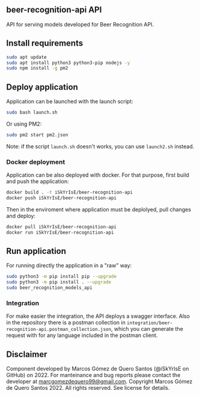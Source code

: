 ## beer-recognition-api API

API for serving models developed for Beer Recognition API.


## Install requirements

```bash
sudo apt update
sudo apt install python3 python3-pip nodejs -y
sudo npm install -g pm2
```

## Deploy application

Application can be launched with the launch script:

```bash
sudo bash launch.sh
```

Or using PM2:
```bash
sudo pm2 start pm2.json
```

Note: if the script `launch.sh` doesn't works, you can use `launch2.sh` instead.

### Docker deployment

Application can be also deployed with docker. For that purpose, first build and push the application:

```bash
docker build . -t iSkYrIsE/beer-recognition-api
docker push iSkYrIsE/beer-recognition-api
```

Then in the enviroment where application must be deplolyed, pull changes and deploy:

```bash
docker pull iSkYrIsE/beer-recognition-api
docker run iSkYrIsE/beer-recognition-api
```

## Run application

For running directly the application in a "raw" way:
```bash
sudo python3 -m pip install pip --upgrade
sudo python3 -m pip install . --upgrade
sudo beer_recognition_models_api
```

### Integration

For make easier the integration, the API deploys a swagger interface. Also in the repository there is a postman collection in `integration/beer-recognition-api.postman_collection.json`, which you can generate the request with for any language included in the postman client.

## Disclaimer

Component developed by Marcos Gómez de Quero Santos (@iSkYrIsE on GitHub) on 2022. For manteinance and bug reports please contact the developer at marcgomezdequero99@gmail.com.
Copyright Marcos Gómez de Quero Santos 2022. All rights reserved. See license for details.
